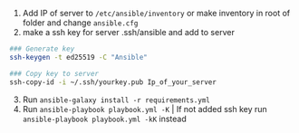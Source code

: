 1. Add IP of server to `/etc/ansible/inventory`
   or make inventory in root of folder and change `ansible.cfg`   
2. make a ssh key for server .ssh/ansible and add to server  
```sh
### Generate key
ssh-keygen -t ed25519 -C "Ansible"
```
```sh
### Copy key to server
ssh-copy-id -i ~/.ssh/yourkey.pub Ip_of_your_server
```

3. Run `ansible-galaxy install -r requirements.yml`
4. Run `ansible-playbook playbook.yml -K`  |
If not added ssh key run `ansible-playbook playbook.yml -kK` instead 